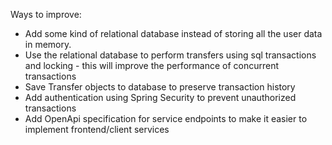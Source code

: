 Ways to improve:

- Add some kind of relational database instead of storing all the user data in memory.
- Use the relational database to perform transfers using sql transactions and locking - this will improve the
  performance of concurrent transactions
- Save Transfer objects to database to preserve transaction history
- Add authentication using Spring Security to prevent unauthorized transactions
- Add OpenApi specification for service endpoints to make it easier to implement frontend/client services